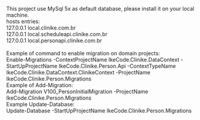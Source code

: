 This project use MySql 5x  as default database, please install it on your local machine.
<br/>
hosts entries:<br/>
127.0.0.1 local.clinike.com.br<br/>
127.0.0.1 local.scheduleapi.clinike.com.br<br/>
127.0.0.1 local.personapi.clinike.com.br<br/>
<br/>
Example of command to enable migration on domain projects:<br/>
Enable-Migrations -ContextProjectName IkeCode.Clinike.DataContext -StartUpProjectName IkeCode.Clinike.Person.Api -ContextTypeName IkeCode.Clinike.DataContext.ClinikeContext -ProjectName IkeCode.Clinike.Person.Migrations
<br/>
Example of Add-Migration:<br/>
Add-Migration V100_PersonInitialMigration -ProjectName IkeCode.Clinike.Person.Migrations
<br/>
Example Update-Database:<br/>
Update-Database -StartUpProjectName IkeCode.Clinike.Person.Migrations